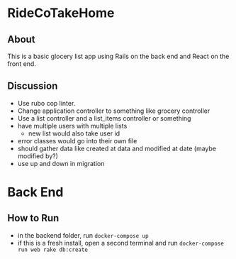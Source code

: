 # RideCoTakeHome

## About
This is a basic glocery list app using Rails on the back end and React on the front end.

## Discussion
- Use rubo cop linter.
- Change application controller to something like grocery controller
- Use a list controller and a list_items controller or something
- have multiple users with multiple lists
    - new list would also take user id
- error classes would go into their own file
- should gather data like created at data and modified at date (maybe modified by?)
- use up and down in migration


# Back End
## How to Run
 - in the backend folder, run `docker-compose up`
 - if this is a fresh install, open a second terminal and run `docker-compose run web rake db:create`
